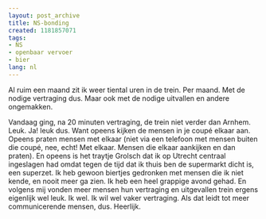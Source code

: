 ```yaml
---
layout: post_archive
title: NS-bonding
created: 1181857071
tags:
- NS
- openbaar vervoer
- bier
lang: nl
---
```

Al ruim een maand zit ik weer tiental uren in de trein. Per maand. Met de nodige vertraging dus. Maar ook met de nodige uitvallen en andere ongemakken.

Vandaag ging, na 20 minuten vertraging, de trein niet verder dan Arnhem. Leuk. Ja! leuk dus. Want opeens kijken de mensen in je coupé elkaar aan. Opeens praten mensen met elkaar (niet via een telefoon met mensen buiten die coupé, nee, echt! Met elkaar. Mensen die elkaar aankijken en dan praten). En opeens is het traytje Grolsch dat ik op Utrecht centraal ingeslagen had omdat tegen de tijd dat ik thuis ben de supermarkt dicht is, een superzet. Ik heb gewoon biertjes gedronken met mensen die ik niet kende, en nooit meer ga zien. Ik heb een heel grappige avond gehad. En volgens mij vonden meer mensen hun vertraging en uitgevallen trein ergens eigenlijk wel leuk. Ik wel. Ik wil wel vaker vertraging. Als dat leidt tot meer communicerende mensen, dus. Heerlijk.

